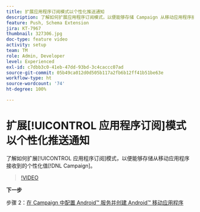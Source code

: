 ```yaml
---
title: 扩展应用程序订阅模式以个性化推送通知
description: 了解如何扩展应用程序订阅模式，以便能够存储 Campaign 从移动应用程序接收到的个性化值。
feature: Push, Schema Extension
jira: KT-7967
thumbnail: 327306.jpg
doc-type: feature video
activity: setup
team: TM
role: Admin, Developer
level: Experienced
exl-id: c7dbb3c0-41eb-47dd-93bd-3c4caccc07ad
source-git-commit: 05b49ca012d0d505b117a2fb6b12ff41b51be63e
workflow-type: ht
source-wordcount: '74'
ht-degree: 100%

---
```


# 扩展[!UICONTROL 应用程序订阅]模式以个性化推送通知

了解如何扩展[!UICONTROL 应用程序订阅]模式，以便能够存储从移动应用程序接收到的个性化值[!DNL Campaign]。

>[!VIDEO](https://video.tv.adobe.com/v/327306?quality=12&learn=on)

**下一步**

步骤 2：[在 Campaign 中配置 Android™ 服务并创建 Android™ 移动应用程序](/help/tutorial-get-started-with-push-notifications-for-android/configure-an-android-service-in-campaign.md)
